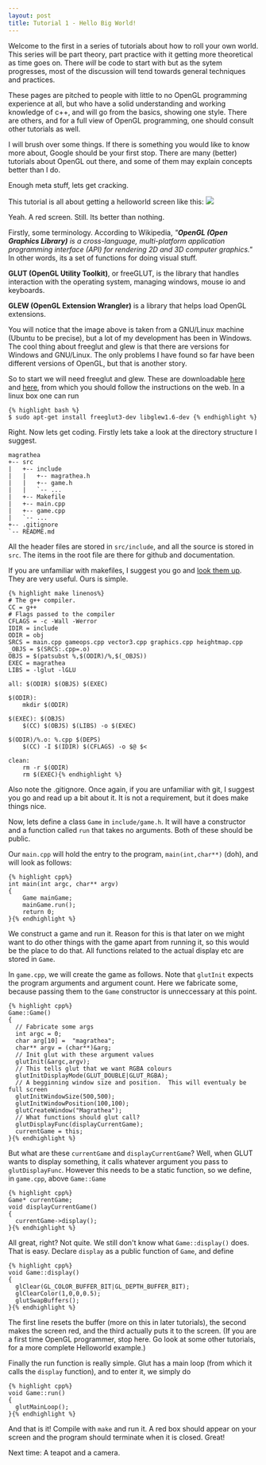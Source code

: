```yaml
---
layout: post
title: Tutorial 1 - Hello Big World!
---
```


Welcome to the first in a series of tutorials about how to roll your own world.  This series will be part theory, part practice with it getting more theoretical as time goes on.  There _will_ be code to start with but as the sytem progresses, most of the discussion will tend towards general techniques and practices.

These pages are pitched to people with little to no OpenGL programming experience at all, but who have a solid understanding and working knowledge of c++, and will go from the basics, showing one style.  There are others, and for a full view of OpenGL programming, one should consult other tutorials as well.

I will brush over some things.  If there is something you would like to know more about, Google should be your first stop.  There are many (better) tutorials about OpenGL out there, and some of them may explain concepts better than I do.

Enough meta stuff, lets get cracking.

This tutorial is all about getting a helloworld screen like this:
![](http://rspencer01.github.io/Project-Magrathea-V2/assets/Screenshot1.png)

Yeah.  A red screen.  Still.  Its better than nothing.

Firstly, some terminology.  According to Wikipedia, _"**OpenGL (Open Graphics Library)** is a cross-language, multi-platform application programming interface (API) for rendering 2D and 3D computer graphics."_  In other words, its a set of functions for doing visual stuff.

**GLUT (OpenGL Utility Toolkit)**, or freeGLUT, is the library that handles interaction with the operating system, managing windows, mouse io and keyboards.

**GLEW (OpenGL Extension Wrangler)** is a library that helps load OpenGL extensions.

You will notice that the image above is taken from a GNU/Linux machine (Ubuntu to be precise), but a lot of my development has been in Windows.  The cool thing about freeglut and glew is that there are versions for Windows and GNU/Linux.  The only problems I have found so far have been different versions of OpenGL, but that is another story.

So to start we will need freeglut and glew.  These are downloadable [here][1] and [here][2], from which you should follow the instructions on the web.  In a linux box one can run

    {% highlight bash %}
    $ sudo apt-get install freeglut3-dev libglew1.6-dev {% endhighlight %}

Right.  Now lets get coding.  Firstly lets take a look at the directory structure I suggest.

    magrathea
    +-- src
    |   +-- include
    |   |   +-- magrathea.h
    |   |   +-- game.h
    |   |   `-- ...
    |   +-- Makefile
    |   +-- main.cpp
    |   +-- game.cpp
    |   `-- ...
    +-- .gitignore 
    `-- README.md
        
All the header files are stored in `src/include`, and all the source is stored in `src`.  The items in the root file are there for github and documentation.

If you are unfamiliar with makefiles, I suggest you go and [look them up][3].  They are very useful.  Ours is simple.

    {% highlight make linenos%}
    # The g++ compiler.
    CC = g++
    # Flags passed to the compiler
    CFLAGS = -c -Wall -Werror
    IDIR = include
    ODIR = obj
    SRCS = main.cpp gameops.cpp vector3.cpp graphics.cpp heightmap.cpp
    _OBJS = $(SRCS:.cpp=.o)
    OBJS = $(patsubst %,$(ODIR)/%,$(_OBJS))
    EXEC = magrathea
    LIBS = -lglut -lGLU 

    all: $(ODIR) $(OBJS) $(EXEC)

    $(ODIR):
        mkdir $(ODIR)

    $(EXEC): $(OBJS)
        $(CC) $(OBJS) $(LIBS) -o $(EXEC)

    $(ODIR)/%.o: %.cpp $(DEPS)
        $(CC) -I $(IDIR) $(CFLAGS) -o $@ $<

    clean:
        rm -r $(ODIR)
        rm $(EXEC){% endhighlight %}

Also note the .gitignore.  Once again, if you are unfamiliar with git, I suggest you go and read up a bit about it.  It is not a requirement, but it does make things nice.  

Now, lets define a class `Game` in `include/game.h`.  It will have a constructor and a function called `run` that takes no arguments.  Both of these should be public.

Our `main.cpp` will hold the entry to the program, `main(int,char**)` (doh), and will look as follows:

    {% highlight cpp%}
    int main(int argc, char** argv)
    {
        Game mainGame;
        mainGame.run();
        return 0;
    }{% endhighlight %}

We construct a game and run it. Reason for this is that later on we might want to do other things with the game apart from running it, so this would be the place to do that.  All functions related to the actual display etc are stored in `Game`.

In `game.cpp`, we will create the game as follows.  Note that `glutInit` expects the program arguments and argument count.  Here we fabricate some, because passing them to the `Game` constructor is unneccessary at this point.

    {% highlight cpp%}
    Game::Game()
    {
      // Fabricate some args
      int argc = 0;
      char arg[10] =  "magrathea";
      char** argv = (char**)&arg;
      // Init glut with these argument values
      glutInit(&argc,argv);
      // This tells glut that we want RGBA colours
      glutInitDisplayMode(GLUT_DOUBLE|GLUT_RGBA);
      // A begginning window size and position.  This will eventualy be full screen
      glutInitWindowSize(500,500);
      glutInitWindowPosition(100,100);
      glutCreateWindow("Magrathea");
      // What functions should glut call?
      glutDisplayFunc(displayCurrentGame);
      currentGame = this;
    }{% endhighlight %}

But what are these `currentGame` and `displayCurrentGame`?  Well, when GLUT wants to display something, it calls whatever argument you pass to `glutDisplayFunc`.  However this needs to be a static function, so we define, in `game.cpp`, above `Game::Game`

    {% highlight cpp%}
    Game* currentGame;
    void displayCurrentGame()
    {
      currentGame->display();
    }{% endhighlight %}

All great, right?  Not quite.  We still don't know what `Game::display()` does.  That is easy.  Declare `display` as a public function of `Game`, and define

    {% highlight cpp%}
    void Game::display()
    {
      glClear(GL_COLOR_BUFFER_BIT|GL_DEPTH_BUFFER_BIT);
      glClearColor(1,0,0,0.5);
      glutSwapBuffers();
    }{% endhighlight %}

The first line resets the buffer (more on this in later tutorials), the second makes the screen red, and the third actually puts it to the screen.  (If you are a first time OpenGL programmer, stop here.  Go look at some other tutorials, for a more complete Helloworld example.)

Finally the run function is really simple.  Glut has a main loop (from which it calls the `display` function), and to enter it, we simply do

    {% highlight cpp%}
    void Game::run()
    {
      glutMainLoop();
    }{% endhighlight %}

And that is it!  Compile with `make` and run it.  A red box should appear on your screen and the program should terminate when it is closed.  Great!

Next time: A teapot and a camera.

[1]: http://freeglut.sourceforge.net/
[2]: http://glew.sourceforge.net/install.html
[3]: http://mrbook.org/tutorials/make/
